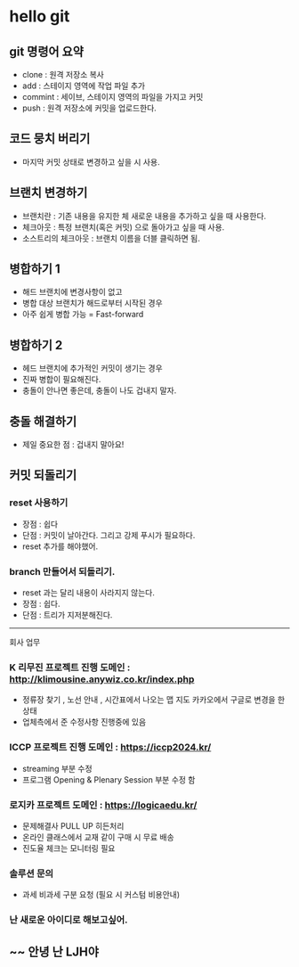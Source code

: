 # hello git

## git 명령어 요약

- clone : 원격 저장소 복사
- add : 스테이지 영역에 작업 파일 추가
- commint : 세이브, 스테이지 영역의 파일을 가지고 커밋
- push : 원격 저장소에 커밋을 업로드한다.

## 코드 뭉치 버리기

- 마지막 커밋 상태로 변경하고 싶을 시 사용.

## 브랜치 변경하기

- 브랜치란 : 기존 내용을 유지한 체 새로운 내용을 추가하고 싶을 때 사용한다.
- 체크아웃 : 특정 브랜치(혹은 커밋) 으로 돌아가고 싶을 때 사용.
- 소스트리의 체크아웃 : 브랜치 이름을 더블 클릭하면 됨.

## 병합하기 1

- 해드 브랜치에 변경사항이 없고
- 병합 대상 브랜치가 해드로부터 시작된 경우
- 아주 쉽게 병합 가능 = Fast-forward

## 병합하기 2

- 헤드 브랜치에 추가적인 커밋이 생기는 경우
- 진짜 병합이 필요해진다.
- 충돌이 안나면 좋은데, 충돌이 나도 겁내지 말자.

## 충돌 해결하기

- 제일 중요한 점 : 겁내지 말아요!

## 커밋 되돌리기

### reset 사용하기

- 장점 : 쉽다
- 단점 : 커밋이 날아간다. 그리고 강제 푸시가 필요하다.
- reset 추가를 해야했어.

### branch 만들어서 되돌리기.

- reset 과는 달리 내용이 사라지지 않는다.
- 장점 : 쉽다.
- 단점 : 트리가 지저분해진다.

---

회사 업무

### K 리무진 프로젝트 진행 도메인 : http://klimousine.anywiz.co.kr/index.php

- 정류장 찾기 , 노선 안내 , 시간표에서 나오는 맵 지도 카카오에서 구글로 변경을 한 상태
- 업체측에서 준 수정사항 진행중에 있음

### ICCP 프로젝트 진행 도메인 : https://iccp2024.kr/

- streaming 부분 수정
- 프로그램 Opening & Plenary Session 부분 수정 함

### 로지카 프로젝트 도메인 : https://logicaedu.kr/

- 문제해결사 PULL UP 히든처리
- 온라인 클래스에서 교재 같이 구매 시 무료 배송
- 진도율 체크는 모니터링 필요

### 솔루션 문의

- 과세 비과세 구분 요청 (필요 시 커스텀 비용안내)

### 난 새로운 아이디로 해보고싶어.

## ~~ 안녕 난 LJH야
